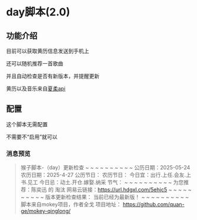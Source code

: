 # day脚本(2.0)

## 功能介绍

目前可以获取黄历信息发送到手机上

还可以随机推荐一首歌曲

并且自动检查是否有新版本，并提醒更新

黄历以及音乐来自[夏柔api](https://api.aa1.cn/)

## 配置

这个脚本无需配置

不需要不“启用”就可以

### 消息预览
>
> 猴子脚本-（day）更新检查
> ~ ~ ~ ~ ~ ~   ~ ~ ~ ~
> 公历日期：2025-05-24
> 农历日期：2025-4-27
> 公历节日：
> 农历节日：
> 今日宜：出行.上任.会友.上书.见工
> 今日忌：动土.开仓.嫁娶.纳采
> 节气：
> ~ ~ ~ ~ ~ ~ ~ ~ ~ ~
> 为您推荐：陈奕迅 的 淘汰
> 网易云链接：https://url.hdgxl.com/5ehjc5
> ~ ~ ~ ~ ~ ~ ~ ~ ~ ~
> 版本更新检查结果：
> 当前已经为最新版！
> ~ ~ ~ ~ ~ ~ ~ ~ ~ ~
> 脚本来自mokey项目，作者全戈
> 项目地址：
> https://github.com/quan-ge/mokey-qinglong/
>
>
>

